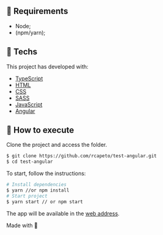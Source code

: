 ## 📜 Requirements
- Node;
- (npm/yarn);

## 🧪 Techs

This project has developed with:

- [TypeScript](https://www.typescriptlang.org/)
- [HTML](https://developer.mozilla.org/pt-BR/docs/Web/HTML)
- [CSS](https://www.w3schools.com/cssref/)
- [SASS](https://sass-lang.com)
- [JavaScript](https://developer.mozilla.org/pt-BR/docs/Web/JavaScript)
- [Angular](https://angular.io/)

## 🚀 How to execute

Clone the project and access the folder.

```bash
$ git clone https://github.com/rcapeto/test-angular.git
$ cd test-angular
```

To start, follow the instructions:
```bash
# Install dependencies
$ yarn //or npm install
# Start project
$ yarn start // or npm start
```
The app will be available in the [web address](http://localhost:4200/).

Made with 🖤